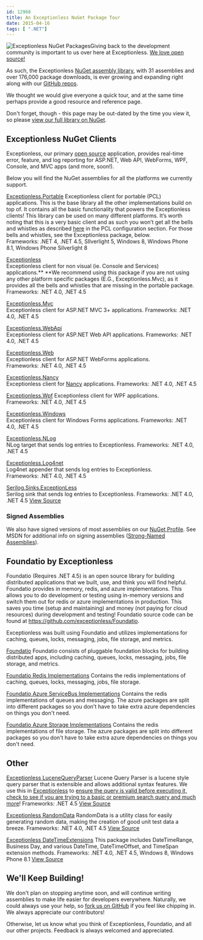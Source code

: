 ```yaml
---
id: 12968
title: An Exceptionless NuGet Package Tour
date: 2015-04-16
tags: [ ".NET"]
---
```

![Exceptionless NuGet Packages](/assets/img/news/nugetlogo.png)Giving back to the development community is important to us over here at Exceptionless. <a title="Exceptionless on GitHub" href="https://github.com/exceptionless" target="_blank">We love open source!</a>

As such, the Exceptionless <a title="Exceptionless NuGet Assembly Library" href="https://www.nuget.org/profiles/exceptionless?showAllPackages=True" target="_blank">NuGet assembly library</a>, with 31 assemblies and over 176,000 package downloads, is ever growing and expanding right along with our <a title="Exceptionless GitHub Repos" href="https://github.com/exceptionless" target="_blank">GitHub repos</a>.

We thought we would give everyone a quick tour, and at the same time perhaps provide a good resource and reference page.

Don't forget, though - this page may be out-dated by the time you view it, so please <a title="Exceptionless NuGet Packages" href="https://www.nuget.org/profiles/exceptionless?showAllPackages=True" target="_blank">view our full library on NuGet</a>.<!--more-->

## Exceptionless NuGet Clients

Exceptionless, our primary <a title="Exceptionless GitHub Repo" href="https://github.com/exceptionless/Exceptionless.net" target="_blank">open source</a> application, provides real-time error, feature, and log reporting for ASP.NET, Web API, WebForms, WPF, Console, and MVC apps (and more, soon!).

Below you will find the NuGet assemblies for all the platforms we currently support.

<a title="Exceptionless.Portable NuGet Package" href="https://www.nuget.org/packages/Exceptionless.Portable/" target="_blank">Exceptionless.Portable</a>
Exceptionless client for portable (PCL) applications. This is the base library all the other implementations build on top of. It contains all the basic functionality that powers the Exceptionless clients! This library can be used on many different platforms. It’s worth noting that this is a very basic client and as such you won’t get all the bells and whistles as described <a title="Exeptionless Configuration Documentation" href="http://docs.exceptionless.com/contents/configuration/" target="_blank">here</a> in the PCL configuration section. For those bells and whistles, see the Exceptionless package, below.
Frameworks: .NET 4, .NET 4.5, SIlverlight 5, Windows 8, Windows Phone 8.1, Windows Phone Silverlight 8

<a title="Exceptionless NuGet Package" href="https://www.nuget.org/packages/Exceptionless/" target="_blank">Exceptionless<br /> </a>Exceptionless client for non visual (ie. Console and Services) applications.** **We recommend using this package if you are not using any other platform specific packages (E.G., Exceptionless.Mvc), as it provides all the bells and whistles that are missing in the portable package.
Frameworks: .NET 4.0, .NET 4.5

<a title="Exceptionless.Mvc NuGet Package" href="https://www.nuget.org/packages/Exceptionless.Mvc/" target="_blank">Exceptionless.Mvc<br /> </a>Exceptionless client for ASP.NET MVC 3+ applications.
Frameworks: .NET 4.0, .NET 4.5

<a title="Exceptionless.WebApi NuGet Package" href="https://www.nuget.org/packages/Exceptionless.WebApi/" target="_blank">Exceptionless.WebApi<br /> </a>Exceptionless client for ASP.NET Web API applications.
Frameworks: .NET 4.0, .NET 4.5

<a title="Exceptionless.Web NuGet Package" href="https://www.nuget.org/packages/Exceptionless.Web/" target="_blank">Exceptionless.Web<br /> </a>Exceptionless client for ASP.NET WebForms applications.
Frameworks: .NET 4.0, .NET 4.5

<a title="Exceptionless.Nancy NuGet Package" href="https://www.nuget.org/packages/Exceptionless.Nancy/" target="_blank">Exceptionless.Nancy<br /> </a>Exceptionless client for <a title="NancyFX" href="http://nancyfx.org/" target="_blank">Nancy</a> applications.
Frameworks: .NET 4.0, .NET 4.5

<a title="Exceptionless.Wpf NuGet Package" href="https://www.nuget.org/packages/Exceptionless.Wpf/" target="_blank">Exceptionless.Wpf</a>
Exceptionless client for WPF applications.
Frameworks: .NET 4.0, .NET 4.5

<a title="Exceptionless.Windows NuGet Package" href="https://www.nuget.org/packages/Exceptionless.Windows/" target="_blank">Exceptionless.Windows<br /> </a>Exceptionless client for Windows Forms applications.
Frameworks: .NET 4.0, .NET 4.5

<a title="Exceptionless.NLog NuGet Package" href="https://www.nuget.org/packages/Exceptionless.NLog/" target="_blank">Exceptionless.NLog<br /> </a>NLog target that sends log entries to Exceptionless.
Frameworks: .NET 4.0, .NET 4.5

<a title="Exceptionless.Log4net NuGet Package" href="https://www.nuget.org/packages/Exceptionless.Log4net/" target="_blank">Exceptionless.Log4net<br /> </a>Log4net appender that sends log entries to Exceptionless.
Frameworks: .NET 4.0, .NET 4.5

<a title="Serilog.Sinks.Exceptionless NuGet Package" href="https://www.nuget.org/packages/Serilog.Sinks.ExceptionLess/" target="_blank">Serilog.Sinks.ExceptionLess<br /> </a>Serilog sink that sends log entries to Exceptionless.
Frameworks: .NET 4.0, .NET 4.5
<a title="Exceptionless sink for Serilog Source Code" href="https://github.com/serilog/serilog-sinks-exceptionless" target="_blank">View Source</a>

### Signed Assemblies

We also have signed versions of most assemblies on our <a title="Exceptionless NuGet Profile" href="https://www.nuget.org/profiles/exceptionless?showAllPackages=True" target="_blank">NuGet Profile</a>. See MSDN for additional info on signing assemblies (<a title="Strong-Named Signed Assemblies" href="https://msdn.microsoft.com/en-us/library/wd40t7ad%28v=vs.110%29.aspx" target="_blank">Strong-Named Assemblies</a>).

## Foundatio by Exceptionless

Foundatio (Requires .NET 4.5) is an open source library for building distributed applications that we built, use, and think you will find helpful. Foundatio provides in memory, redis, and azure implementations. This allows you to do development or testing using in-memory versions and switch them out for redis or azure implementations in production. This saves you time (setup and maintaining) and money (not paying for cloud resources) during development and testing! Foundatio source code can be found at <a title="Foiundatio Source Code on GitHub" href="https://github.com/exceptionless/Foundatio" target="_blank">https://github.com/exceptionless/Foundatio</a>.

Exceptionless was built using Foundatio and utilizes implementations for caching, queues, locks, messaging, jobs, file storage, and metrics.

<a title="Foundatio Exceptionless NuGet Package" href="https://www.nuget.org/packages/Foundatio/" target="_blank">Foundatio</a>
Foundatio consists of pluggable foundation blocks for building distributed apps, including caching, queues, locks, messaging, jobs, file storage, and metrics.

<a title="Foundatio Redis Implementations NuGet Package" href="https://www.nuget.org/packages/Foundatio.Redis/" target="_blank">Foundatio Redis Implementations</a>
Contains the redis implementations of caching, queues, locks, messaging, jobs, file storage.

<a title="Foundatio Azure ServiceBus Implementations NuGet Package" href="https://www.nuget.org/packages/Foundatio.AzureServiceBus/" target="_blank">Foundatio Azure ServiceBus Implementations</a>
Contains the redis implementations of queues and messaging. The azure packages are split into different packages so you don't have to take extra azure dependencies on things you don't need.

<a title="Foundatio Azure Storage Implementations NuGet Package" href="https://www.nuget.org/packages/Foundatio.AzureStorage/" target="_blank">Foundatio Azure Storage Implementations</a>
Contains the redis implementations of file storage. The azure packages are split into different packages so you don't have to take extra azure dependencies on things you don't need.

## Other

<a title="Exceptionless Lucene Query Parser NuGet Package" href="https://www.nuget.org/packages/Exceptionless.LuceneQueryParser/" target="_blank">Exceptionless LuceneQueryParser</a>
Lucene Query Parser is a lucene style query parser that is extensible and allows additional syntax features. We use this in <a title="Exceptionless Source Code" href="https://github.com/exceptionless/Exceptionless" target="_blank">Exceptionless</a> to <a title="Exceptionless Query Source Code" href="https://github.com/exceptionless/Exceptionless/blob/master/Source/Core/Filter/QueryProcessorVisitor.cs" target="_blank">ensure the query is valid before executing it, check to see if you are trying to a basic or premium search query and much more</a>!
Frameworks: .NET 4.5
<a title="Exceptionless LuceneQueryParser Source on GitHub" href="https://github.com/exceptionless/Exceptionless.LuceneQueryParser" target="_blank">View Source</a>

<a title="Exceptionless Random Data NuGet Package" href="https://www.nuget.org/packages/Exceptionless.RandomData/" target="_blank">Exceptionless RandomData</a>
RandomData is a utility class for easily generating random data, making the creation of good unit test data a breeze.
Frameworks: .NET 4.0, .NET 4.5
<a title="Exceptionless Random Data Source Code" href="https://github.com/exceptionless/Exceptionless.RandomData" target="_blank">View Source</a>

<a title="Exceptionless Date Time Extensions NuGet Package" href="https://www.nuget.org/packages/Exceptionless.DateTimeExtensions/" target="_blank">Exceptionless DateTimeExtensions</a>
This package includes DateTimeRange, Business Day, and various DateTime, DateTimeOffset, and TimeSpan extension methods.
Frameworks: .NET 4.0, .NET 4.5, Windows 8, Windows Phone 8.1
<a title="Exceptionless DateTimeExtensions Source Code on GitHub" href="https://github.com/exceptionless/Exceptionless.DateTimeExtensions" target="_blank">View Source</a>

## We'll Keep Building!

We don't plan on stopping anytime soon, and will continue writing assemblies to make life easier for developers everywhere. Naturally, we could always use your help, so <a title="Exceptionless GitHub" href="https://github.com/exceptionless" target="_blank">fork us on GitHub</a> if you feel like chipping in. We always appreciate our contributors!

Otherwise, let us know what you think of Exceptionless, Foundatio, and all our other projects. Feedback is always welcomed and appreciated.
